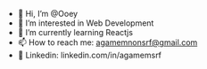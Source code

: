 - 👋 Hi, I’m @Ooey
- 👀 I’m interested in Web Development
- 🌱 I’m currently learning Reactjs
- 📫 How to reach me: agamemnonsrf@gmail.com
- 📑 Linkedin: linkedin.com/in/agamemsrf

<!---
Ooey/Ooey is a ✨ special ✨ repository because its `README.md` (this file) appears on your GitHub profile.
You can click the Preview link to take a look at your changes.
--->
